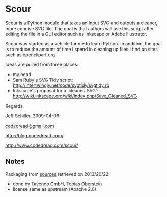 # Scour

Scour is a Python module that takes an input SVG and outputs a cleaner,
more concise SVG file.  The goal is that authors will use this script after
editing the file in a GUI editor such as Inkscape or Adobe Illustrator.

Scour was started as a vehicle for me to learn Python.  In addition, the goal
is to reduce the amount of time I spend in cleaning up files I find on sites
such as openclipart.org

Ideas are pulled from three places:

  * my head
  * Sam Ruby's SVG Tidy script: http://intertwingly.net/code/svgtidy/svgtidy.rb
  * Inkscape's proposal for a 'cleaned SVG': http://wiki.inkscape.org/wiki/index.php/Save_Cleaned_SVG

Regards,

Jeff Schiller, 2009-04-06

codedread@gmail.com

http://blog.codedread.com/

http://www.codedread.com/scour/

## Notes

Packaging from [sources](http://www.codedread.com/scour/) retrieved on 2013/20/22:

  * done by Tavendo GmbH, Tobias Oberstein
  * license same as upstream (Apache 2.0)
